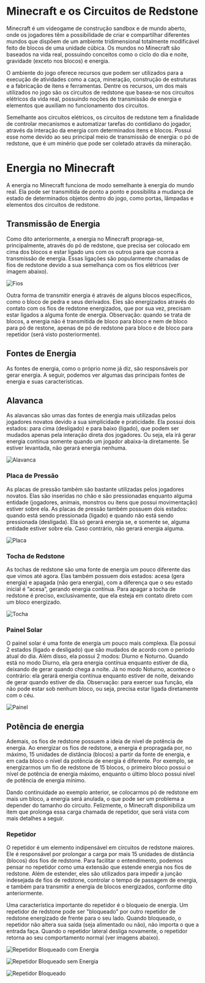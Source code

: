 # Minecraft e os Circuitos de Redstone

Minecraft é um videogame de construção sandbox e de mundo aberto, onde os jogadores têm a 
possibilidade de criar e compartilhar diferentes mundos que dispõem de um ambiente tridimensional totalmente
modificável feito de blocos de uma unidade cúbica. Os mundos no Minecraft são baseados na 
vida real, possuindo conceitos como o ciclo do dia e noite, gravidade (exceto nos blocos) e 
energia.

O ambiente do jogo oferece recursos que podem ser utilizados para a execução de atividades 
como a caça, mineração, construção de estruturas e a fabricação de itens e ferramentas. Dentre os 
recursos, um dos mais utilizados no jogo são os circuitos de redstone que basea-se nos circuitos 
elétricos da vida real, possuindo noções de transmissão de energia e elementos que auxiliam no 
funcionamento dos circuitos.

Semelhante aos circuitos elétricos, os circuitos de redstone tem a finalidade de controlar 
mecanismos e automatizar tarefas do contidiano do jogador, através da interação da energia com 
determinados itens e blocos. Possui esse nome devido ao seu principal meio de transmissão de energia: 
o pó de redstone, que é um minério que pode ser coletado através da mineração.

# Energia no Minecraft

 A energia no Minecraft funciona de modo semelhante à energia do mundo real. 
Ela pode ser transmitida de ponto a ponto e possibilita a mudança de estado de 
determinados objetos dentro do jogo, como portas, lâmpadas e elementos dos circuitos 
de redstone.

## Transmissão de Energia

 Como dito anteriormente, a energia no Minecraft propraga-se, principalmente, 
através do pó de redstone, que precisa ser colocado em cima dos blocos e estar 
ligado uns com os outros para que ocorra a transmissão de energia. Essas ligações são
popularmente chamadas de fios de redstone devido a sua semelhança com os fios elétricos
(ver imagem abaixo).

![Fios](images/Fios.jpeg)

Outra forma de transmitir energia é através de alguns blocos específicos, como 
o bloco de pedra e seus derivados. Eles são energizados através do contato com os fios 
de redstone energizados, que por sua vez, precisam estar ligados a alguma fonte de energia. 
Observação: quando se trata de blocos, a energia não é transmitida de bloco para bloco e 
nem de bloco para pó de restone, apenas de pó de redstone para bloco e de bloco para repetidor 
(será visto posteriormente).

## Fontes de Energia   

  As fontes de energia, como o próprio nome já diz, são responsáveis por gerar energia. 
 A seguir, podemos ver algumas das principais fontes de energia e suas características.

## Alavanca

 As alavancas são umas das fontes de energia mais utilizadas pelos jogadores novatos 
devido a sua simplicidade e praticidade. Ela possui dois estados: para cima (desligado) e 
para baixo (ligado), que podem ser mudados apenas pela interação direta dos jogadores. 
Ou seja, ela irá gerar energia contínua somente quando um jogador abaixa-la diretamente. 
Se estiver levantada, não gerará energia nenhuma. 

![Alavanca](images/Alavanca.jpeg)

### Placa de Pressão

 As placas de pressão também são bastante utilizadas pelos jogadores novatos. Elas 
são inseridas no chão e são pressionadas enquanto alguma entidade (jogadores, animais, 
monstros ou itens que possui movimentação) estiver sobre ela. As placas de pressão também 
possuem dois estados: quando está sendo pressionada (ligado) e quando não está sendo 
pressionada (desligada). Ela só gerará energia se, e somente se, alguma entidade estiver 
sobre ela. Caso contrário, não gerará energia alguma.

![Placa](images/Placa.jpeg)

### Tocha de Redstone

As tochas de redstone são uma fonte de energia um pouco diferente das que vimos 
até agora. Elas também possuem dois estados: acesa (gera energia) e apagada 
(não gera energia), com a diferença que o seu estado inicial é “acesa”, gerando 
energia contínua. Para apagar a tocha de redstone é preciso, exclusivamente, que 
ela esteja em contato direto com um bloco energizado.    

![Tocha](images/Tocha.jpeg)   

### Painel Solar

O painel solar é uma fonte de energia um pouco mais complexa. Ela possui 2 estados (ligado e desligado) que são mudados de acordo
com o período atual do dia. Além disso, ela possui 2 modos: Diurno e Noturno. Quando 
está no modo Diurno, ela gera energia contínua enquanto estiver de dia, deixando de 
gerar quando chega a noite. Já no modo Noturno, acontece o contrário: ela gerará energia
contínua enquanto estiver de noite, deixando de gerar quando estiver de dia. 
Observação: para exercer sua função, ela não pode estar sob nenhum bloco, ou seja, 
precisa estar ligada diretamente com o céu.      
       
![Painel](images/Painel.jpeg)
          
## Potência de energia  
     
Ademais, os fios de redstone possuem a ideia de nível de potência de energia. 
Ao energizar os fios de redstone, a energia é propragada por, no máximo, 15 unidades 
de distância (blocos) a partir da fonte de energia, e em cada bloco o nível da potência 
de energia é diferente. Por exemplo, se energizarmos um fio de redstone de 15 blocos, 
o primeiro bloco possui o nível de potência de energia máximo, enquanto o último bloco 
possui nível de potência de energia mínimo.

Dando continuidade ao exemplo anterior, se colocarmos pó de redstone em mais um 
bloco, a energia será anulada, o que pode ser um problema a depender do tamanho do circuito. 
Felizmente, o Minecraft disponibiliza um item que prolonga essa carga chamada de repetidor, 
que será vista com mais detalhes a seguir.

### Repetidor

O repetidor é um elemento indipensável em circuitos de redstone maiores. Ele é responsável
por prolongar a carga por mais 15 unidades de distância (blocos) dos fios de redstone.
Para facilitar o entendimento, podemos pensar no repetidor como uma extensão que 
estende energia nos fios de redstone. Além de estender, eles são utilizados para 
impedir a junção indesejada de fios de redstone, controlar o tempo de passagem de energia,
e também para transmitir a energia de blocos energizados, conforme dito anteriormente. 

Uma característica importante do repetidor é o bloqueio de energia. Um repetidor de 
redstone pode ser "bloqueado" por outro repetidor de redstone energizado de frente
para o seu lado. Quando bloqueado, o repetidor não altera sua saída (seja alimentado
ou não), não importa o que a entrada faça. Quando o repetidor lateral desliga
novamente, o repetidor retorna ao seu comportamento normal (ver imagens abaixo). 

![Repetidor Bloqueado com Energia](images/repetidor_1.jpeg)

![Repetidor Bloqueado sem Energia](images/repetidor_2.jpeg) 

![Repetidor Bloqueado](images/repetidor_3.jpeg)

